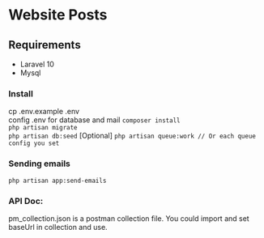 # Website Posts

## Requirements
* Laravel 10
* Mysql

### Install
cp .env.example .env  
config .env for database and mail
```composer install```  
```php artisan migrate```  
```php artisan db:seed```   [Optional]
```php artisan queue:work // Or each queue config you set``` 

### Sending emails
```php artisan app:send-emails```  

### API Doc:
pm_collection.json is a postman collection file. You could import and set baseUrl in collection and use.
